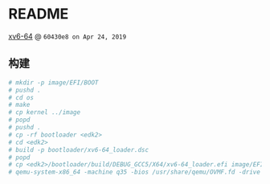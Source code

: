 # README
[xv6-64](https://github.com/naoki9911/xv6-64) @ `60430e8 on Apr 24, 2019`

## 构建
```bash
# mkdir -p image/EFI/BOOT
# pushd .
# cd os
# make
# cp kernel ../image
# popd
# pushd .
# cp -rf bootloader <edk2>
# cd <edk2>
# build -p bootloader/xv6-64_loader.dsc
# popd
# cp <edk2>/bootloader/build/DEBUG_GCC5/X64/xv6-64_loader.efi image/EFI/BOOT/bootx64.efi
# qemu-system-x86_64 -machine q35 -bios /usr/share/qemu/OVMF.fd -drive format=raw,file=fat:rw:image -net none
```
